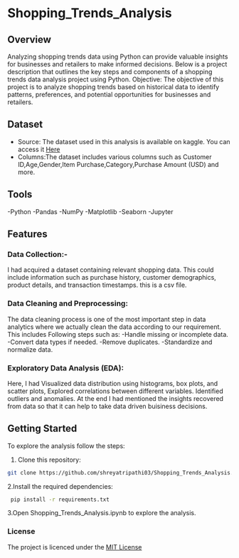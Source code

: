 # Shopping_Trends_Analysis
## Overview
Analyzing shopping trends data using Python can provide valuable insights for businesses and retailers to make informed decisions. Below is a project description that outlines the key steps and components of a shopping trends data analysis project using Python. Objective: The objective of this project is to analyze shopping trends based on historical data to identify patterns, preferences, and potential opportunities for businesses and retailers.
## Dataset
- Source: The dataset used in this analysis is available on kaggle. You can access it [Here](https://www.kaggle.com/datasets/iamsouravbanerjee/customer-shopping-trends-dataset)
- Columns:The dataset includes various columns such as Customer ID,Age,Gender,Item Purchase,Category,Purchase Amount (USD) and more.
## Tools
-Python
-Pandas
-NumPy
-Matplotlib
-Seaborn
-Jupyter
## Features
### Data Collection:- 
I had acquired a dataset containing relevant shopping data. This could include information such as purchase history, customer demographics, product details, and transaction timestamps. this is a csv file.
### Data Cleaning and Preprocessing: 
The data cleaning process is one of the most important step in data analytics where we actually clean the data according to our requirement. This includes Following steps such as:
-Handle missing or incomplete data.
-Convert data types if needed.
-Remove duplicates.
-Standardize and normalize data.
### Exploratory Data Analysis (EDA): 
Here, I had Visualized data distribution using histograms, box plots, and scatter plots, Explored correlations between different variables. Identified outliers and anomalies. At the end I had mentioned the insights recovered from data so that it can help to take data driven buisiness decisions.
## Getting Started
To explore the analysis follow the steps:
1. Clone this repository:
 ```bash
 git clone https://github.com/shreyatripathi03/Shopping_Trends_Analysis.git
```
2.Install the required dependencies:
 ```bash
  pip install -r requirements.txt
 ```
3.Open Shopping_Trends_Analysis.ipynb to explore the analysis.
### License
The project is licenced under the [MIT License](https://github.com/shreyatripathi03/Shopping_Trends_Analysis/commit/bf2b58730ce61136ea29a80b78fb81c0ceced0a8#diff-c693279643b8cd5d248172d9c22cb7cf4ed163a3c98c8a3f69c2717edd3eacb7)

